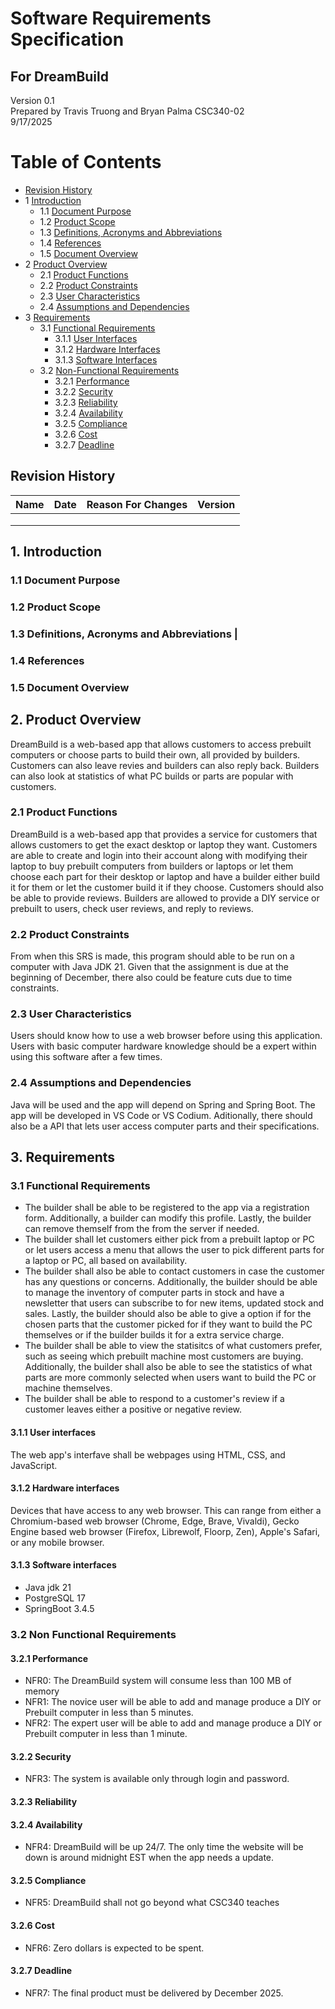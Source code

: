 # Software Requirements Specification
## For DreamBuild

Version 0.1  
Prepared by Travis Truong and Bryan Palma
CSC340-02  
9/17/2025 

Table of Contents
=================
* [Revision History](#revision-history)
* 1 [Introduction](#1-introduction)
  * 1.1 [Document Purpose](#11-document-purpose)
  * 1.2 [Product Scope](#12-product-scope)
  * 1.3 [Definitions, Acronyms and Abbreviations](#13-definitions-acronyms-and-abbreviations)
  * 1.4 [References](#14-references)
  * 1.5 [Document Overview](#15-document-overview)
* 2 [Product Overview](#2-product-overview)
  * 2.1 [Product Functions](#21-product-functions)
  * 2.2 [Product Constraints](#22-product-constraints)
  * 2.3 [User Characteristics](#23-user-characteristics)
  * 2.4 [Assumptions and Dependencies](#24-assumptions-and-dependencies)
* 3 [Requirements](#3-requirements)
  * 3.1 [Functional Requirements](#31-functional-requirements)
    * 3.1.1 [User Interfaces](#311-user-interfaces)
    * 3.1.2 [Hardware Interfaces](#312-hardware-interfaces)
    * 3.1.3 [Software Interfaces](#313-software-interfaces)
  * 3.2 [Non-Functional Requirements](#32-non-functional-requirements)
    * 3.2.1 [Performance](#321-performance)
    * 3.2.2 [Security](#322-security)
    * 3.2.3 [Reliability](#323-reliability)
    * 3.2.4 [Availability](#324-availability)
    * 3.2.5 [Compliance](#325-compliance)
    * 3.2.6 [Cost](#326-cost)
    * 3.2.7 [Deadline](#327-deadline)

## Revision History
| Name | Date    | Reason For Changes  | Version   |
| ---- | ------- | ------------------- | --------- |
|      |         |                     |           |
|      |         |                     |           |
|      |         |                     |           |

## 1. Introduction

### 1.1 Document Purpose

### 1.2 Product Scope

### 1.3 Definitions, Acronyms and Abbreviations                                                                                                                                                                          |

### 1.4 References

### 1.5 Document Overview

## 2. Product Overview
DreamBuild is a web-based app that allows customers to access prebuilt computers or choose parts to build their own, all provided by builders. Customers can also leave revies and builders can also reply back. Builders can also look at statistics of what PC builds or parts are popular with customers.

### 2.1 Product Functions
DreamBuild is a web-based app that provides a service for customers that allows customers to get the exact desktop or laptop they want. Customers are able to create and login into their account along with modifying their laptop to buy prebuilt computers from builders or laptops or let them choose each part for their desktop or laptop and have a builder either build it for them or let the customer build it if they choose. Customers should also be able to provide reviews. Builders are allowed to provide a DIY service or prebuilt to users, check user reviews, and reply to reviews.

### 2.2 Product Constraints
From when this SRS is made, this program should able to be run on a computer with Java JDK 21. Given that the assignment is due at the beginning of December, there also could be feature cuts due to time constraints.
  
### 2.3 User Characteristics
Users should know how to use a web browser before using this application. Users with basic computer hardware knowledge should be a expert within using this software after a few times.

### 2.4 Assumptions and Dependencies
Java will be used and the app will depend on Spring and Spring Boot. The app will be developed in VS Code or VS Codium. Aditionally, there should also be a API that lets user access computer parts and their specifications.

## 3. Requirements

### 3.1 Functional Requirements 
- The builder shall be able to be registered to the app via a registration form. Additionally, a builder can modify this profile. Lastly, the builder can remove themself from the from the server if needed.
- The builder shall let customers either pick from a prebuilt laptop or PC or let users access a menu that allows the user to pick different parts for a laptop or PC, all based on availability. 
- The builder shall also be able to contact customers in case the customer has any questions or concerns. Additionally, the builder should be able to manage the inventory of computer parts in stock and have a newsletter that users can subscribe to for new items, updated stock and sales. Lastly, the builder should also be able to give a option if for the chosen parts that the customer picked for if they want to build the PC themselves or if the builder builds it for a extra service charge.
- The builder shall be able to view the statisitcs of what customers prefer, such as seeing which prebuilt machine most customers are buying. Additionally, the builder shall also be able to see the statistics of what parts are more commonly selected when users want to build the PC or machine themselves.
- The builder shall be able to respond to a customer's review if a customer leaves either a positive or negative review.

#### 3.1.1 User interfaces
The web app's interfave shall be webpages using HTML, CSS, and JavaScript.

#### 3.1.2 Hardware interfaces
Devices that have access to any web browser. This can range from either a Chromium-based web browser (Chrome, Edge, Brave, Vivaldi), Gecko Engine based web browser (Firefox, Librewolf, Floorp, Zen), Apple's Safari, or any mobile browser.

#### 3.1.3 Software interfaces
- Java jdk 21
- PostgreSQL 17
- SpringBoot 3.4.5

### 3.2 Non Functional Requirements 

#### 3.2.1 Performance
- NFR0: The DreamBuild system will consume less than 100 MB of memory
- NFR1: The novice user will be able to add and manage produce a DIY or Prebuilt computer in less than 5 minutes.
- NFR2: The expert user will be able to add and manage produce a DIY or Prebuilt computer in less than 1 minute.


#### 3.2.2 Security
- NFR3: The system is available only through login and password.

#### 3.2.3 Reliability


#### 3.2.4 Availability
- NFR4: DreamBuild will be up 24/7. The only time the website will be down is around midnight EST when the app needs a update.

#### 3.2.5 Compliance
- NFR5: DreamBuild shall not go beyond what CSC340 teaches

#### 3.2.6 Cost
- NFR6: Zero dollars is expected to be spent.

#### 3.2.7 Deadline
- NFR7: The final product must be delivered by December 2025.
